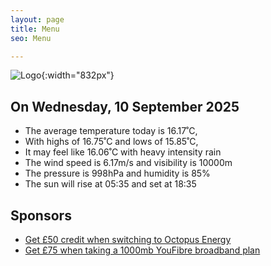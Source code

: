 ```yaml
---
layout: page
title: Menu
seo: Menu

---
```


![Logo](/images/logo.jpg){:width="832px"}

<!-- weather_marker starts -->
## On Wednesday, 10 September 2025

- The average temperature today is 16.17˚C,
- With highs of 16.75˚C and lows of 15.85˚C,
- It may feel like 16.06˚C with heavy intensity rain
- The wind speed is 6.17m/s and visibility is 10000m
- The pressure is 998hPa and humidity is 85%
- The sun will rise at 05:35 and set at 18:35

<!-- weather_marker ends -->

## Sponsors

- [Get £50 credit when switching to Octopus Energy](https://bit.ly/3oD1nnS)
- [Get £75 when taking a 1000mb YouFibre broadband plan](https://aklam.io/91zWhU?)
